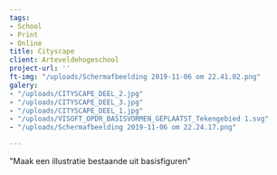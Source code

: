 ```yaml
---
tags:
- School
- Print
- Online
title: Cityscape
client: Arteveldehogeschool
project-url: ''
ft-img: "/uploads/Schermafbeelding 2019-11-06 om 22.41.02.png"
galery:
- "/uploads/CITYSCAPE_DEEL_2.jpg"
- "/uploads/CITYSCAPE_DEEL_3.jpg"
- "/uploads/CITYSCAPE_DEEL_1.jpg"
- "/uploads/VISOFT_OPDR_BASISVORMEN_GEPLAATST_Tekengebied 1.svg"
- "/uploads/Schermafbeelding 2019-11-06 om 22.24.17.png"

---
```

"Maak een illustratie bestaande uit basisfiguren"